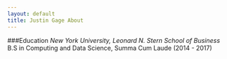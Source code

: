 ```yaml
---
layout: default
title: Justin Gage About
---
```


###Education
*New York University, Leonard N. Stern School of Business*
B.S in Computing and Data Science, Summa Cum Laude (2014 - 2017)
